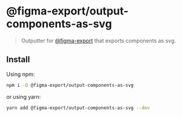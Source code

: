 # @figma-export/output-components-as-svg

> Outputter for [@figma-export](https://github.com/marcomontalbano/figma-export) that exports components as svg.

## Install

Using npm:

```sh
npm i -D @figma-export/output-components-as-svg
```

or using yarn:

```sh
yarn add @figma-export/output-components-as-svg --dev
```
